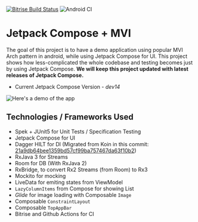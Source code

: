 [![Bitrise Build Status](https://app.bitrise.io/app/5390ecd9380aa236/status.svg?token=JSvXJ9uYLw1XL9riIPN1cQ)](https://app.bitrise.io/app/5390ecd9380aa236) ![Android CI](https://github.com/RivuChk/Jetpack-Compose-MVI-Demo/workflows/Android%20CI/badge.svg)
# Jetpack Compose + MVI
The goal of this project is to have a demo application using popular MVI Arch pattern in android, while using Jetpack Compose for UI. This project shows how less-complicated the whole codebase and testing becomes just by using Jetpack Compose.
**We will keep this project updated with latest releases of Jetpack Compose.**
- Current Jetpack Compose Version - *dev14*

![Here's a demo of the app](composable-demo.gif)

## Technologies / Frameworks Used
- Spek + JUnit5 for Unit Tests / Specification Testing
- Jetpack Compose for UI
- Dagger HILT for DI (Migrated from Koin in this commit: [21a9db64bee1359bd57cf99ba757467da63f10b2](https://github.com/RivuChk/Jetpack-Compose-MVI-Demo/commit/21a9db64bee1359bd57cf99ba757467da63f10b2))
- RxJava 3 for Streams
- Room for DB (With RxJava 2)
- RxBridge, to convert Rx2 Streams (from Room) to Rx3
- Mockito for mocking
- LiveData for emiting states from ViewModel
- `LazyColumnItems` from Compose for showing List
- *Glide* for image loading with Composable `Image`
- Composable `ConstraintLayout`
- Composable `TopAppBar`
- Bitrise and Github Actions for CI